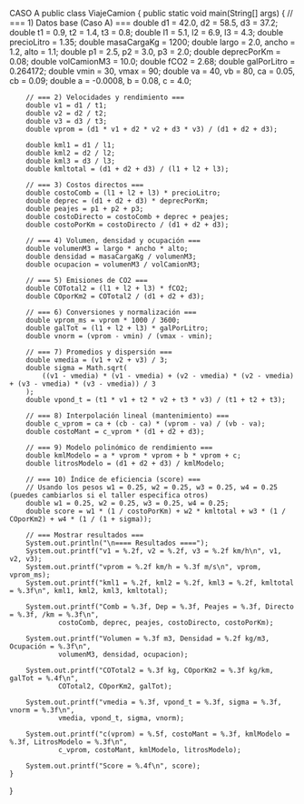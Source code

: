 CASO A
public class ViajeCamion {
    public static void main(String[] args) {
        // === 1) Datos base (Caso A) ===
        double d1 = 42.0, d2 = 58.5, d3 = 37.2;
        double t1 = 0.9, t2 = 1.4, t3 = 0.8;
        double l1 = 5.1, l2 = 6.9, l3 = 4.3;
        double precioLitro = 1.35;
        double masaCargaKg = 1200;
        double largo = 2.0, ancho = 1.2, alto = 1.1;
        double p1 = 2.5, p2 = 3.0, p3 = 2.0;
        double deprecPorKm = 0.08;
        double volCamionM3 = 10.0;
        double fCO2 = 2.68;
        double galPorLitro = 0.264172;
        double vmin = 30, vmax = 90;
        double va = 40, vb = 80, ca = 0.05, cb = 0.09;
        double a = -0.0008, b = 0.08, c = 4.0;

        // === 2) Velocidades y rendimiento ===
        double v1 = d1 / t1;
        double v2 = d2 / t2;
        double v3 = d3 / t3;
        double vprom = (d1 * v1 + d2 * v2 + d3 * v3) / (d1 + d2 + d3);

        double kml1 = d1 / l1;
        double kml2 = d2 / l2;
        double kml3 = d3 / l3;
        double kmltotal = (d1 + d2 + d3) / (l1 + l2 + l3);

        // === 3) Costos directos ===
        double costoComb = (l1 + l2 + l3) * precioLitro;
        double deprec = (d1 + d2 + d3) * deprecPorKm;
        double peajes = p1 + p2 + p3;
        double costoDirecto = costoComb + deprec + peajes;
        double costoPorKm = costoDirecto / (d1 + d2 + d3);

        // === 4) Volumen, densidad y ocupación ===
        double volumenM3 = largo * ancho * alto;
        double densidad = masaCargaKg / volumenM3;
        double ocupacion = volumenM3 / volCamionM3;

        // === 5) Emisiones de CO2 ===
        double COTotal2 = (l1 + l2 + l3) * fCO2;
        double COporKm2 = COTotal2 / (d1 + d2 + d3);

        // === 6) Conversiones y normalización ===
        double vprom_ms = vprom * 1000 / 3600;
        double galTot = (l1 + l2 + l3) * galPorLitro;
        double vnorm = (vprom - vmin) / (vmax - vmin);

        // === 7) Promedios y dispersión ===
        double vmedia = (v1 + v2 + v3) / 3;
        double sigma = Math.sqrt(
            ((v1 - vmedia) * (v1 - vmedia) + (v2 - vmedia) * (v2 - vmedia) + (v3 - vmedia) * (v3 - vmedia)) / 3
        );
        double vpond_t = (t1 * v1 + t2 * v2 + t3 * v3) / (t1 + t2 + t3);

        // === 8) Interpolación lineal (mantenimiento) ===
        double c_vprom = ca + (cb - ca) * (vprom - va) / (vb - va);
        double costoMant = c_vprom * (d1 + d2 + d3);

        // === 9) Modelo polinómico de rendimiento ===
        double kmlModelo = a * vprom * vprom + b * vprom + c;
        double litrosModelo = (d1 + d2 + d3) / kmlModelo;

        // === 10) Índice de eficiencia (score) ===
        // Usando los pesos w1 = 0.25, w2 = 0.25, w3 = 0.25, w4 = 0.25 (puedes cambiarlos si el taller especifica otros)
        double w1 = 0.25, w2 = 0.25, w3 = 0.25, w4 = 0.25;
        double score = w1 * (1 / costoPorKm) + w2 * kmltotal + w3 * (1 / COporKm2) + w4 * (1 / (1 + sigma));

        // === Mostrar resultados ===
        System.out.println("\n==== Resultados ====");
        System.out.printf("v1 = %.2f, v2 = %.2f, v3 = %.2f km/h\n", v1, v2, v3);
        System.out.printf("vprom = %.2f km/h = %.3f m/s\n", vprom, vprom_ms);
        System.out.printf("kml1 = %.2f, kml2 = %.2f, kml3 = %.2f, kmltotal = %.3f\n", kml1, kml2, kml3, kmltotal);

        System.out.printf("Comb = %.3f, Dep = %.3f, Peajes = %.3f, Directo = %.3f, /km = %.3f\n",
                costoComb, deprec, peajes, costoDirecto, costoPorKm);

        System.out.printf("Volumen = %.3f m3, Densidad = %.2f kg/m3, Ocupación = %.3f\n",
                volumenM3, densidad, ocupacion);

        System.out.printf("COTotal2 = %.3f kg, COporKm2 = %.3f kg/km, galTot = %.4f\n",
                COTotal2, COporKm2, galTot);

        System.out.printf("vmedia = %.3f, vpond_t = %.3f, sigma = %.3f, vnorm = %.3f\n",
                vmedia, vpond_t, sigma, vnorm);

        System.out.printf("c(vprom) = %.5f, costoMant = %.3f, kmlModelo = %.3f, LitrosModelo = %.3f\n",
                c_vprom, costoMant, kmlModelo, litrosModelo);

        System.out.printf("Score = %.4f\n", score);
    }
}
